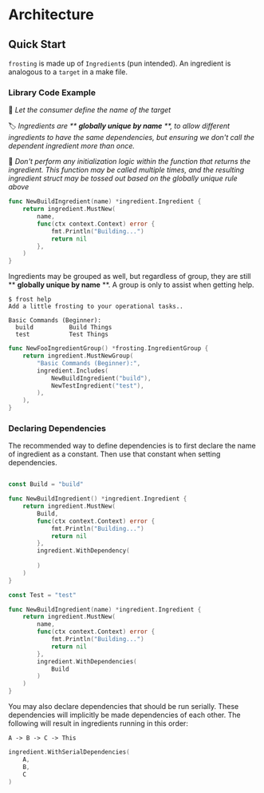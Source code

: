 # Architecture

## Quick Start

`frosting` is made up of `Ingredient`s (pun intended). An ingredient is analogous to a `target` in a make file.

### Library Code Example

📌 _Let the consumer define the name of the target_

🏷️ _Ingredients are ** **globally unique by name** **, to allow different ingredients to have the same dependencies, but ensuring we don't call the dependent ingredient more than once._

🛑 _Don't perform any initialization logic within the function that returns the ingredient. This function may be called multiple times, and the resulting ingredient struct may be tossed out based on the globally unique rule above_

```go
func NewBuildIngredient(name) *ingredient.Ingredient {
	return ingredient.MustNew(
		name,
		func(ctx context.Context) error {
			fmt.Println("Building...")
			return nil
		},
	)
}
```

Ingredients may be grouped as well, but regardless of group, they are still ** **globally unique by name** **. A group is only to assist when getting help.

```
$ frost help
Add a little frosting to your operational tasks..

Basic Commands (Beginner):
  build          Build Things
  test           Test Things
```

```go
func NewFooIngredientGroup() *frosting.IngredientGroup {
    return ingredient.MustNewGroup(
        "Basic Commands (Beginner):",
        ingredient.Includes(
            NewBuildIngredient("build"),
            NewTestIngredient("test"),
        ),
    ),
}
```

### Declaring Dependencies

The recommended way to define dependencies is to first declare the name of ingredient as a constant. Then use that constant when setting dependencies.

```go

const Build = "build"

func NewBuildIngredient() *ingredient.Ingredient {
	return ingredient.MustNew(
		Build,
		func(ctx context.Context) error {
			fmt.Println("Building...")
			return nil
        },
        ingredient.WithDependency(
            
        )
	)
}

const Test = "test"

func NewBuildIngredient(name) *ingredient.Ingredient {
	return ingredient.MustNew(
		name,
		func(ctx context.Context) error {
			fmt.Println("Building...")
			return nil
        },
        ingredient.WithDependencies(
            Build
        )
	)
}
```

You may also declare dependencies that should be run serially. These dependencies will implicitly be made dependencies of each other. The following will result in ingredients running in this order:

```
A -> B -> C -> This
```

```go
ingredient.WithSerialDependencies(
    A,
    B,
    C
)
```
